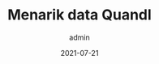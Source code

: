 ---
title: Menarik data Quandl
linkTitle: Quandl
summary: Data dari Quandl. Keren lah pokoknya
categories: [python,r]
tags: [python,r]
author: admin
date: '2021-07-21'
type: book
weight: 25
---